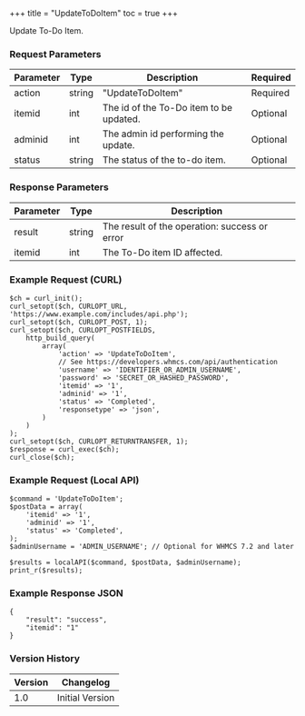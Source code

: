 +++
title = "UpdateToDoItem"
toc = true
+++

Update To-Do Item.

### Request Parameters

| Parameter | Type | Description | Required |
| --------- | ---- | ----------- | -------- |
| action | string | "UpdateToDoItem" | Required |
| itemid | int | The id of the To-Do item to be updated. | Optional |
| adminid | int | The admin id performing the update. | Optional |
| status | string | The status of the to-do item. | Optional |

### Response Parameters

| Parameter | Type | Description |
| --------- | ---- | ----------- |
| result | string | The result of the operation: success or error |
| itemid | int | The To-Do item ID affected. |


### Example Request (CURL)

```
$ch = curl_init();
curl_setopt($ch, CURLOPT_URL, 'https://www.example.com/includes/api.php');
curl_setopt($ch, CURLOPT_POST, 1);
curl_setopt($ch, CURLOPT_POSTFIELDS,
    http_build_query(
        array(
            'action' => 'UpdateToDoItem',
            // See https://developers.whmcs.com/api/authentication
            'username' => 'IDENTIFIER_OR_ADMIN_USERNAME',
            'password' => 'SECRET_OR_HASHED_PASSWORD',
            'itemid' => '1',
            'adminid' => '1',
            'status' => 'Completed',
            'responsetype' => 'json',
        )
    )
);
curl_setopt($ch, CURLOPT_RETURNTRANSFER, 1);
$response = curl_exec($ch);
curl_close($ch);
```


### Example Request (Local API)

```
$command = 'UpdateToDoItem';
$postData = array(
    'itemid' => '1',
    'adminid' => '1',
    'status' => 'Completed',
);
$adminUsername = 'ADMIN_USERNAME'; // Optional for WHMCS 7.2 and later

$results = localAPI($command, $postData, $adminUsername);
print_r($results);
```


### Example Response JSON

```
{
    "result": "success",
    "itemid": "1"
}
```


### Version History

| Version | Changelog |
| ------- | --------- |
| 1.0 | Initial Version |

